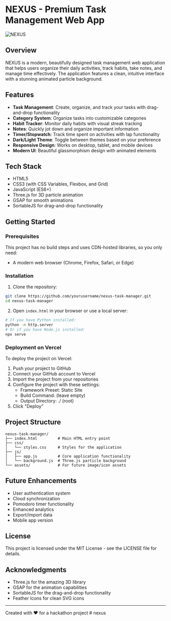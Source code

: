 # NEXUS - Premium Task Management Web App

![NEXUS](https://i.imgur.com/yHi9Dgj.png)

## Overview

NEXUS is a modern, beautifully designed task management web application that helps users organize their daily activities, track habits, take notes, and manage time effectively. The application features a clean, intuitive interface with a stunning animated particle background.

## Features

- **Task Management**: Create, organize, and track your tasks with drag-and-drop functionality
- **Category System**: Organize tasks into customizable categories
- **Habit Tracker**: Monitor daily habits with visual streak tracking
- **Notes**: Quickly jot down and organize important information
- **Timer/Stopwatch**: Track time spent on activities with lap functionality
- **Dark/Light Theme**: Toggle between themes based on your preference
- **Responsive Design**: Works on desktop, tablet, and mobile devices
- **Modern UI**: Beautiful glassmorphism design with animated elements

## Tech Stack

- HTML5
- CSS3 (with CSS Variables, Flexbox, and Grid)
- JavaScript (ES6+)
- Three.js for 3D particle animation
- GSAP for smooth animations
- SortableJS for drag-and-drop functionality

## Getting Started

### Prerequisites

This project has no build steps and uses CDN-hosted libraries, so you only need:

- A modern web browser (Chrome, Firefox, Safari, or Edge)

### Installation

1. Clone the repository:
```bash
git clone https://github.com/yourusername/nexus-task-manager.git
cd nexus-task-manager
```

2. Open `index.html` in your browser or use a local server:
```bash
# If you have Python installed:
python -m http.server
# Or if you have Node.js installed:
npx serve
```

### Deployment on Vercel

To deploy the project on Vercel:

1. Push your project to GitHub
2. Connect your GitHub account to Vercel
3. Import the project from your repositories
4. Configure the project with these settings:
   - Framework Preset: Static Site
   - Build Command: (leave empty)
   - Output Directory: ./ (root)
5. Click "Deploy"

## Project Structure

```
nexus-task-manager/
├── index.html         # Main HTML entry point
├── css/
│   └── styles.css     # Styles for the application
├── js/
│   ├── app.js         # Core application functionality
│   └── background.js  # Three.js particle background
└── assets/            # For future image/icon assets
```

## Future Enhancements

- User authentication system
- Cloud synchronization
- Pomodoro timer functionality
- Enhanced analytics
- Export/import data
- Mobile app version

## License

This project is licensed under the MIT License - see the LICENSE file for details.

## Acknowledgments

- Three.js for the amazing 3D library
- GSAP for the animation capabilities
- SortableJS for the drag-and-drop functionality
- Feather Icons for clean SVG icons

---

Created with ❤️ for a hackathon project #   n e x u s  
 